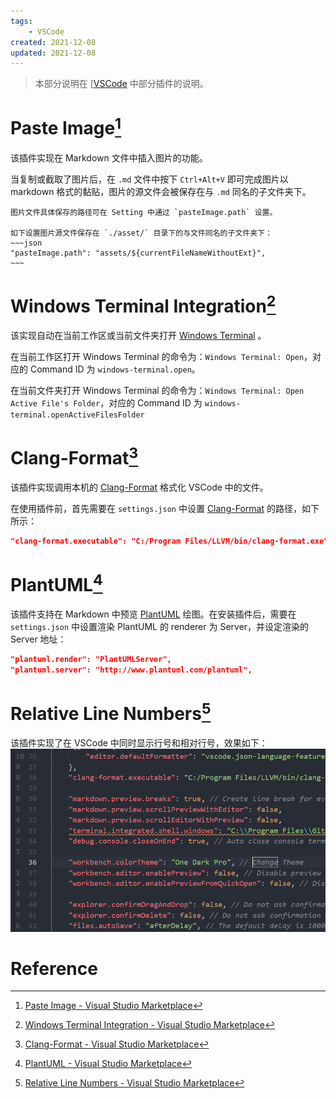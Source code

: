 ```yaml
---
tags: 
    - VSCode
created: 2021-12-08
updated: 2021-12-08
---
```


> 本部分说明在 [[VSCode](VSCode.md) 中部分插件的说明。




# Paste Image[^1]

该插件实现在 Markdown 文件中插入图片的功能。

当复制或截取了图片后，在 `.md` 文件中按下 `Ctrl+Alt+V` 即可完成图片以 markdown 格式的黏贴，图片的源文件会被保存在与 `.md` 同名的子文件夹下。

```ad-info
图片文件具体保存的路径可在 Setting 中通过 `pasteImage.path` 设置。

如下设置图片源文件保存在 `./asset/` 目录下的与文件同名的子文件夹下：
~~~json
"pasteImage.path": "assets/${currentFileNameWithoutExt}",
~~~
```

# Windows Terminal Integration[^2]

该实现自动在当前工作区或当前文件夹打开 [Windows Terminal](Windows%20Terminal.md) 。

在当前工作区打开 Windows Terminal 的命令为：`Windows Terminal: Open`，对应的 Command ID 为 `windows-terminal.open`。

在当前文件夹打开 Windows Terminal 的命令为：`Windows Terminal: Open Active File's Folder`，对应的 Command ID 为 `windows-terminal.openActiveFilesFolder`

# Clang-Format[^3]

该插件实现调用本机的 [Clang-Format](../Clang-Format.md) 格式化 VSCode 中的文件。

在使用插件前，首先需要在 `settings.json` 中设置 [Clang-Format](../Clang-Format.md) 的路径，如下所示：
```json
"clang-format.executable": "C:/Program Files/LLVM/bin/clang-format.exe"
```

# PlantUML[^4]

该插件支持在 Markdown 中预览 [PlantUML](../PlantUML/PlantUML.md) 绘图。在安装插件后，需要在 `settings.json` 中设置渲染 PlantUML 的 renderer 为 Server，并设定渲染的 Server 地址：
```json
"plantuml.render": "PlantUMLServer",
"plantuml.server": "http://www.plantuml.com/plantuml",
```

# Relative Line Numbers[^5]

该插件实现了在 VSCode 中同时显示行号和相对行号，效果如下：
![](assets/VSCode-Extensions/image-20211129225048235.png)


# Reference

[^1]: [Paste Image - Visual Studio Marketplace](https://marketplace.visualstudio.com/items?itemName=mushan.vscode-paste-image)
[^2]:[Windows Terminal Integration - Visual Studio Marketplace](https://marketplace.visualstudio.com/items?itemName=Tyriar.windows-terminal)
[^3]: [Clang-Format - Visual Studio Marketplace](https://marketplace.visualstudio.com/items?itemName=xaver.clang-format)
[^4]:[PlantUML - Visual Studio Marketplace](https://marketplace.visualstudio.com/items?itemName=jebbs.plantuml)
[^5]:[Relative Line Numbers - Visual Studio Marketplace](https://marketplace.visualstudio.com/items?itemName=extr0py.vscode-relative-line-numbers)